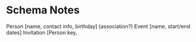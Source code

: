 # Schema Notes

Person [name, contact info, birthday] (association?)
Event [name, start/end dates]
Invitation [Person key, 
